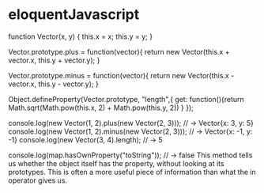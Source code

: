 # eloquentJavascript

function Vector(x, y) {
	this.x = x;
  	this.y = y;
}

Vector.prototype.plus = function(vector){
 return new Vector(this.x + vector.x, this.y + vector.y);
}

Vector.prototype.minus = function(vector){
	return new Vector(this.x - vector.x, this.y - vector.y);
}

Object.defineProperty(Vector.prototype, "length",{
  get: function(){return Math.sqrt(Math.pow(this.x, 2) + Math.pow(this.y, 2)) }
});
  						

console.log(new Vector(1, 2).plus(new Vector(2, 3)));
// → Vector{x: 3, y: 5}
console.log(new Vector(1, 2).minus(new Vector(2, 3)));
// → Vector{x: -1, y: -1}
console.log(new Vector(3, 4).length);
// → 5


console.log(map.hasOwnProperty("toString"));
// → false
This method tells us whether the object itself has the property, without looking at its prototypes. This is often a more useful piece of information than what the in operator gives us.
